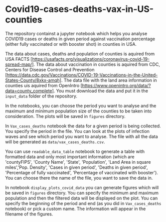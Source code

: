 # Covid19-cases-deaths-vax-in-US-counties
The repository containst a jupyter notebook which helps you analyse COVID19 cases or deaths in given period against vaccination percentage (either fully vaccinated or with booster shot) in counties in USA.


The data about cases, deaths and population of counties is aquired from USA FACTS [https://usafacts.org/visualizations/coronavirus-covid-19-spread-map/]. The data about vaccination in counties is aquired from CDC, Centers for Disease Control and Prevention [https://data.cdc.gov/Vaccinations/COVID-19-Vaccinations-in-the-United-States-County/8xkx-amqh]. The data file with the land area information in counties uis aquired from OpenIntro [https://www.openintro.org/data/?data=county_complete]. You must download the data and put it in the `input_data` folder of the repository.


In the notebooks, you can choose the period you want to analyse and the maximum and minimum population size of the counties to be taken into consideration. The plots will be saved in `figures` directory.

In `Vax_cases_deaths` notebook the data for a given period is being collected. You specify the period in the file. You can look at the plots of infection waves and see which period you want to analyse. The file with all the data will be generated as `data/vax_cases_deaths.csv`.

You can use `readable_data_table` notebook to generate a table with formatted data and only most important information (which are 'countyFIPS', 'County Name', 'State', 'Population', 'Land Area in square miles','Pop. Density', 'Cases in given period', 'Deaths in given period', 'Percentage of fully vaccinated', 'Percentage of vaccinated with booster'). You can choose there the name of the file, you want to save the data in.

In notebook `display_plots_covid_data` you can generate figures which will be saved in `figures` directory. You can specify the minimum and maximum population and then the filtered data will be displayed on the plot. You can specify the beginning of the period and end (as you did in `Vax_cases_deaths` notebook) or pick a custom name. The information will appear in the filename of the figures.


